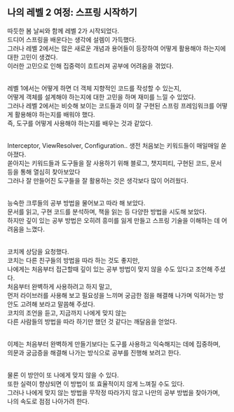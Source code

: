 ## 나의 레벨 2 여정: 스프링 시작하기

따듯한 봄 날씨와 함께 레벨 2가 시작되었다.<br>
드디어 스프링을 배운다는 생각에 설렘이 가득했다.<br>
그러나 레벨 2에서는 많은 새로운 개념과 용어들이 등장하여 어떻게 활용해야 하는지에 대한 고민이 생겼다.<br>
이러한 고민으로 인해 집중력이 흐트러져 공부에 어려움을 겪었다.<br><br>

레벨 1에서는 어떻게 하면 더 객체 지향적인 코드를 작성할 수 있는지,<br>
어떻게 객체를 설계해야 하는지에 대한 고민을 하며 재미를 느낄 수 있었다.<br>
그러나 레벨 2에서는 비슷해 보이는 코드들과 이미 잘 구현된 스프링 프레임워크를 어떻게 활용해야 하는지를 배워야 했다.<br>
즉, 도구를 어떻게 사용해야 하는지를 배우는 것과 같았다.<br><br>

Interceptor, ViewResolver, Configuration.. 생전 처음보는 키워드들이 매일매일 쏟아졌다.<br>
쏟아지는 키워드들과 도구들을 잘 사용하기 위해 블로그, 챗지피티, 구현된 코드, 문서 등을 통해 열심히 찾아보았다<br>
그러나 잘 만들어진 도구들을 잘 활용하는 것은 생각보다 많이 어려웠다.<br><br>

능숙한 크루들의 공부 방법을 물어보고 따라 해 보았다.<br>
문서를 읽고, 구현 코드를 분석하며, 책을 읽는 등 다양한 방법을 시도해 보았다.<br>
하지만 깊이 있는 공부 방법은 오히려 흥미를 잃게 만들고 스프링 기술을 이해하는 데 어려움을 느꼈다.<br><br>

코치께 상담을 요청했다.<br>
코치는 다른 친구들의 방법을 따라 하는 것도 좋지만, <br>
나에게는 처음부터 접근할때 깊이 있는 공부 방법이 맞지 않을 수도 있다고 조언해 주셨다.<br>
처음부터 완벽하게 사용하려고 하지 말고,<br>
먼저 라이브러를 사용해 보고 필요성을 느끼며 궁금한 점을 해결해 나가며 익혀가는 방안도 고려해 보라고 말씀해 주셨다.<br>
코치의 조언을 듣고, 지금까지 나에게 맞지 않는 <br>
다른 사람들의 방법을 따라 하기만 했던 것 같다는 깨달음을 얻었다.<br><br>

이제는 처음부터 완벽하게 만들기보다는 도구를 사용하고 익숙해지는 데에 집중하며,<br>
의문과 궁금증을 해결해 나가는 방식으로 공부를 진행해 보려고 한다.<br><br>

물론 이 방안이 또 나에게 맞지 않을 수 있다.<br>
또한 실력이 향상되면 이 방법이 또 효율적이지 않게 느껴질 수도 있다.<br>
그러나 나에게 맞지 않는 방법을 무작정 따라가지 않고 나만의 공부 방법을 찾아가며,<br>
나의 속도로 점점 나아가려 한다.<br>
